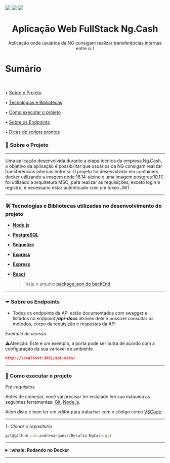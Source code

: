<img src="https://img.shields.io/github/issues/andremarquezz/Desafio-NgCash"/> <img src="https://img.shields.io/github/forks/andremarquezz/Desafio-NgCash"/> <img src="https://img.shields.io/github/stars/andremarquezz/Desafio-NgCash"/>

<h1 align="center">Aplicação Web FullStack Ng.Cash</h1>
<p align="center">Aplicação onde usuários da NG consigam realizar transferências internas entre si.!</p>

# Sumário

</br>

• [Sobre o Projeto](#-sobre-o-projeto)

• [Tecnologias e Bibliotecas](#-tecnologias-e-bibliotecas-utilizadas-no-desenvolvimento-do-projeto)

• [Como executar o projeto](#-como-executar-o-projeto)

• [Sobre os Endpoints](#-sobre-os-endpoints)

• [Dicas de scripts prontos](#-dicas-de-scripts-prontos)

### 📃 Sobre o Projeto

---

<p>Uma aplicação desenvolvida durante a etapa tecnica da empresa Ng.Cash, o objetivo da aplicação é possibilitar que usuários da NG consigam realizar transferências internas entre si.
O projeto foi desenvolvido em containers docker utilizando a imagem node:16.14-alpine e uma imagem postgres:10.17, foi utilizado a arquitetura MSC, para realizar as requisições, exceto login e registro, é necessario estar autenticado com um token JWT.
</p>

---

### 🛠 Tecnologias e Bibliotecas utilizadas no desenvolvimento do projeto

- **[Node.js](https://nodejs.org/en/)**

- **[PostgreSQL](https://www.postgresql.org/)**

- **[Sequelize](https://sequelize.org/docs/v6/getting-started/)**

- **[Express](http://expressjs.com/pt-br/)**

- **[Express](http://expressjs.com/pt-br/)**

- **[React](https://pt-br.reactjs.org/)**

  > Veja o arquivo [package.json do backEnd](https://github.com/andremarquezz/Desafio-NgCash/blob/main/api/package.json)


---


### ✒ Sobre os Endpoints

 - Todos os endpoints da API estão documentados com swagger e listados no endpoint ***/api-docs*** através dele é possivel consultar os métodos, corpo da requisição e respostas da API 
 
 _Exemplo de acesso_

⚠️Atenção: Este é um exemplo, a porta pode ser outra de acordo com a configuração da sua variavel de ambiente.

 ```json
 http://localhost:3001/api-docs/

```

---

### 🚀 Como executar o projeto

_Pré-requisitos_

Antes de começar, você vai precisar ter instalado em sua máquina as seguintes ferramentas:
[Git](https://git-scm.com),
[Node.js](https://nodejs.org/en/).

Além disto é bom ter um editor para trabalhar com o código como [VSCode](https://code.visualstudio.com/)

---

_1- Clonar o repositorio_

```jsx
git@github.com:andremarquezz/Desafio-NgCash.git
```

---


<details>
  <summary><strong>:whale: Rodando no Docker</strong></summary><br />
  
  ## Com Docker
 
 
_Rode o serviço `node e postgreSQL` com o comando_

```jsx
docker-compose up -d
```

- Esse serviço irá inicializar dois containers chamados `db_ngcash e api_ngcash `, respectivamente.
  - A partir daqui você pode acessar o website pois a aplicação já esta online.

- Caso queira acessar o terminal do container :

_Via CLI use o comando_
```jsx
docker exec -it api_ngcash bash
```
- Ele te dará acesso ao terminal interativo do container api_ngcash (node) criado pelo compose, que está rodando em segundo plano.

⚠️Atenção: Caso opte por utilizar o Docker, TODOS os scripts disponíveis no package.json devem ser executados DENTRO do container, ou seja, no terminal que aparece após a execução do comando docker exec.
  
  </details>
  
---

